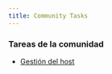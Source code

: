 ```yaml
---
title: Community Tasks
---
```


### Tareas de la comunidad

- [Gestión del host](/community_tasks/host_management)
